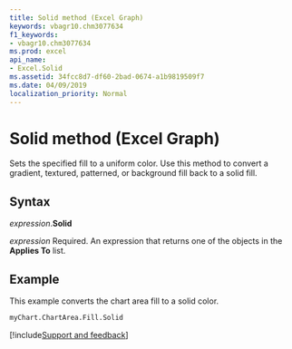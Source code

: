 ```yaml
---
title: Solid method (Excel Graph)
keywords: vbagr10.chm3077634
f1_keywords:
- vbagr10.chm3077634
ms.prod: excel
api_name:
- Excel.Solid
ms.assetid: 34fcc8d7-df60-2bad-0674-a1b9819509f7
ms.date: 04/09/2019
localization_priority: Normal
---
```



# Solid method (Excel Graph)

Sets the specified fill to a uniform color. Use this method to convert a gradient, textured, patterned, or background fill back to a solid fill.

## Syntax

_expression_.**Solid**

_expression_ Required. An expression that returns one of the objects in the **Applies To** list.


## Example

This example converts the chart area fill to a solid color.

```vb
myChart.ChartArea.Fill.Solid
```

[!include[Support and feedback](~/includes/feedback-boilerplate.md)]